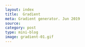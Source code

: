 ```yaml
---
layout: index
title:  Gradient
meta: Gradient generator. Jun 2019
source: 
category: post
type: mini-blog
image: gradient-01.gif
---
```






